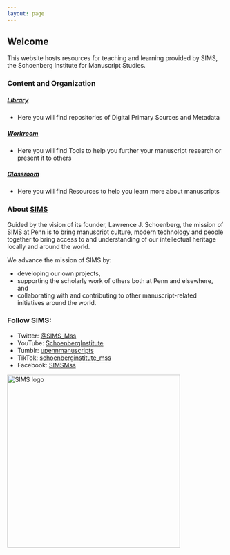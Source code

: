 ```yaml
---
layout: page
---
```

## Welcome

This website hosts resources for teaching and learning provided by SIMS, the Schoenberg Institute for Manuscript Studies.


### Content and Organization

##### [**Library**](/sims-instruction/library/)
 - Here you will find repositories of Digital Primary Sources and Metadata

##### [**Workroom**](/sims-instruction/workroom/)
 - Here you will find Tools to help you further your manuscript research or present it to others

##### [**Classroom**](/sims-instruction/classroom/)
 - Here you will find Resources to help you learn more about manuscripts

### About [SIMS](https://schoenberginstitute.org/about/)

Guided by the vision of its founder, Lawrence J. Schoenberg, the mission of SIMS at Penn is to bring manuscript culture, modern technology and people together to bring access to and understanding of our intellectual heritage locally and around the world.

We advance the mission of SIMS by:

- developing our own projects,
- supporting the scholarly work of others both at Penn and elsewhere, and
- collaborating with and contributing to other manuscript-related initiatives around the world.

### Follow SIMS:
 - Twitter: [@SIMS_Mss](https://twitter.com/SIMS_Mss)
 - YouTube: [SchoenbergInstitute](https://www.youtube.com/user/SchoenbergInstitute)
 - Tumblr: [upennmanuscripts](https://upennmanuscripts.tumblr.com/post/139487039821/the-schoenberg-institute-for-manuscript-studies-at)
 - TikTok: [schoenberginstitute_mss](https://www.tiktok.com/@schoenberginstitute_mss)
 - Facebook: [SIMSMss](https://www.facebook.com/SIMSMss)


[<img src="/sims-instruction/images/SIMS_Logo.png" alt="SIMS logo" width="400"/>](https://schoenberginstitute.org/)
